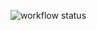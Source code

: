 ![workflow status](https://github.com/pablo-university/web-project/actions/workflows/deploy.yml/badge.svg)
